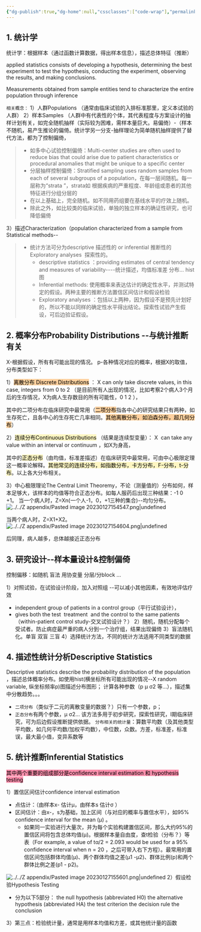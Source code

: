 ```yaml
---
{"dg-publish":true,"dg-home":null,"cssclasses":["code-wrap"],"permalink":"/03 STAT/书中的统计知识/第1章 前言+基础理论/","dgPassFrontmatter":true}
---
```


## 1. 统计学

统计学：根据样本（通过函数计算数据，得出样本信息），描述总体特征（推断）

applied statistics consists of developing a hypothesis, determining the best experiment to test the hypothesis, conducting the experiment, observing the results, and making conclusions.

Measurements obtained from sample entities tend to characterize the entire population through inference

`相关概念：`
1）人群Populations （通常由临床试验的入排标准那里，定义本试验的人群）
2）样本Samples （人群中有代表性的个体，其代表程度与方案设计的抽样计划有关，如完全随机抽样（实际较为困难，需样本量巨大。易偏倚）-（样本不随机，易产生推论的偏倚。统计学另一分支-抽样理论为简单随机抽样提供了替代方法，都为了控制偏倚，
	 
> - 如多中心试验控制偏倚：Multi-center studies are often used to reduce bias that could arise due to patient characteristics or procedural anomalies that might be unique to a specific center
> - 分层抽样控制偏倚：Stratified sampling uses random samples from each of several subgroups of a population，在每一层间随机。每一层称为“strata ”，strata如 根据疾病的严重程度、年龄组或患者的其他特征进行分组分层的
> - 在以上基础上，完全随机。如不同用药组要在基线水平的疗效上随机。
> - 除此之外，如比较类的临床试验，单独的独立样本的确证性研究，也可降低偏倚

3）描述Characterization（population characterized from a sample from Statistical methods--

> - 统计方法可分为descriptive 描述性的 or inferential 推断性的 Exploratory analyses  探索性的。 
> 	- descriptive statistics ：providing estimates of central tendency and measures of variability----统计描述，均值标准差 分布… hist图
> 	- Inferential methods: 使用概率来表达估计的确定性水平，并测试特定的假设。两种主要的推断方法置信区间估计和假设检验
> 	- Exploratory analyses ：包括以上两种，因为假设不是预先计划好的，所以不能以同样的确定性水平得出结论。探索性试验产生假设，可后边验证假设。

## 2. 概率分布Probability Distributions --与统计推断有关

X-根据假设，所有有可能出现的情况。
p-各种情况对应的概率，根据X的取值，分布类型如下：

1）<mark style="background: #FFB86CA6;">离散分布 Discrete Distributions</mark> ：
X can only take discrete values, in this case, integers from 0 to 2 （是目前所有人出现的情况，比如考察2个病人3个月后的生存情况，X为病人生存数目的所有可能性，0 1 2 ），

其中的二项分布在临床研究中最常用（<mark style="background: #FFB86CA6;">二项分布</mark>指各中心的研究结果只有两种，如生存死亡，且各中心的生存死亡几率相同。<mark style="background: #FFB86CA6;">其他离散分布，如泊森分布，超几何分布</mark>）

2）<mark style="background: #FFF3A3A6;">连续分布Continuous Distributions</mark> （结果是连续型变量）：
X  can take any value within an interval or continuum ，如X为身高，

其中的<mark style="background: #FFF3A3A6;">正态分布</mark>（由均值，标准差描述）在临床研究中最常用，可由中心极限定理这一概率论解释。<mark style="background: #FFF3A3A6;">其他常见的连续分布，如指数分布，卡方分布，F-分布，t-分布</mark>。以上各大分布相关。

3）中心极限理论The Central Limit Theoremy，不论（测量值的）分布如何，样本足够大，该样本的均值等符合正态分布。如每人服药后出现三种结果：-1 0 +1。
当一个病人时，Z=Xn(一个人-1，0，+1三种的集合)--均匀分布。
![../../Z appendix/Pasted image 20230127154547.png|undefined](/img/user/Z%20appendix/Pasted%20image%2020230127154547.png)

当两个病人时，Z=X1+X2。
![../../Z appendix/Pasted image 20230127154604.png|undefined](/img/user/Z%20appendix/Pasted%20image%2020230127154604.png)

后同理，病人越多，总体越接近正态分布

## 3. 研究设计--样本量设计&控制偏倚

控制偏移：如随机 盲法 用协变量 分层/分block …

1）对照试验，在试验设计阶段，加入对照组 --可以减小其他因素，有效地评估疗效
- independent group of patients in a control group（平行试验设计），
- gives both the test  treatment  and the control to the same patients（within-patient control study-交叉试验设计？）
2）随机，随机分配每个受试者。防止病症最严重的病人分到一个治疗组，结果出现偏倚
3）盲法随机化。单盲 双盲 三盲
4）选择统计方法，不同的统计方法适用不同类型的数据

## 4. 描述性统计分析Descriptive Statistics

Descriptive statistics describe the probability distribution of the population ，描述总体概率分布。如使用hist(横坐标所有可能出现的情况--X random variable, 纵坐标频率p)图描述分布图形； 计算各种参数（p μ σ2 等…），描述集中分散趋势。。。

- `二项分布`（类似于二元的离散变量的数据？）只有一个参数，p；
- `正态分布`有两个参数，μ σ2…
该方法多用于初步研究，探索性研究，I期临床研究，可为后边假设推断提供依据。
`分布相关的统计量`：算数平均数（及其他类型平均数，如几何平均数/加权平均数），中位数，众数。方差，标准差，标准误，最大最小值，变异系数等

## 5. 统计推断Inferential Statistics

<mark style="background: #FF5582A6;">其中两个重要的组成部分是confidence interval estimation 和 hypothesis testing</mark>

1）置信区间估计confidence interval estimation

- 点估计：（由样本x- 估计μ，由样本s 估计σ ）
- 区间估计：由x-，s为基础，加上区间（与对应的概率与置信水平），如95% confidence interval for the mean (µ) 。
	- 如果同一实验进行大量次，并为每个实验构建置信区间，那么大约95%的置信区间将包含总体均值(µ)。根据样本量自由度，查t检验（分布？）等表（For example, a value of tα/2 = 2.093 would be used for a 95% confidence interval when n = 20 ，之后可带入右下方程）。最常用的置信区间包括群体均值(µ)、两个群体均值之差(µ1 -µ2)、群体比例(p)和两个群体比例之差(p1 - p2)。

![../../Z appendix/Pasted image 20230127155601.png|undefined](/img/user/Z%20appendix/Pasted%20image%2020230127155601.png)
2）假设检验Hypothesis Testing

- 分为以下5部分：
the null hypothesis (abbreviated H0) 
the alternative hypothesis (abbreviated HA) 
the test criterion 
the decision rule 
the conclusion

3）第三点：检验统计量，通常是用样本均值和方差，或其他统计量的函数
